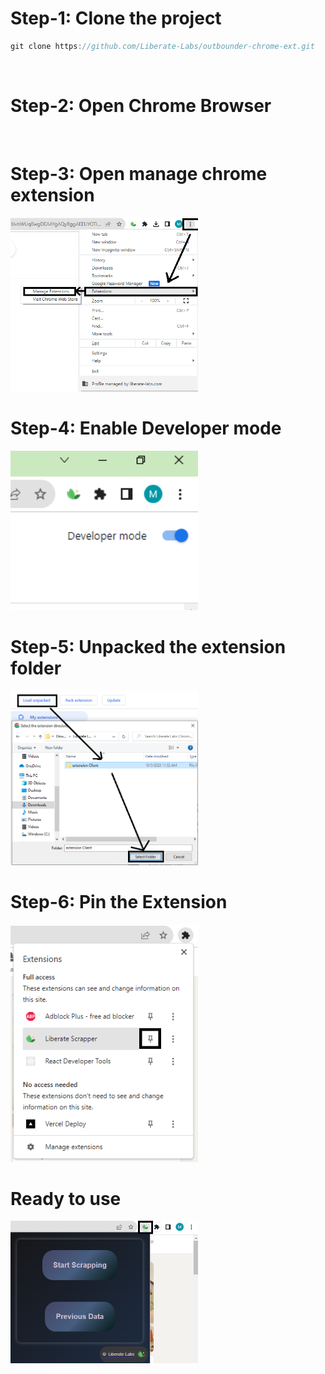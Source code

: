 # Step-1: Clone the project


   ```javascript
git clone https://github.com/Liberate-Labs/outbounder-chrome-ext.git
```

<br>

# Step-2: Open Chrome Browser

<br>

# Step-3: Open manage chrome extension
   <img src="./images/ex1.png" width="300px">

   <br>

# Step-4: Enable Developer mode
<img src="./images/ex4.png" width="300px">

<br>

# Step-5: Unpacked the extension folder

<img src="./images/ex5.png" width="300px">

<br>

# Step-6: Pin the Extension

<img src="./images/ex6.png" width="300px">

<br>

# Ready to use 
<img src="./images/ex7.png" width="300px">
